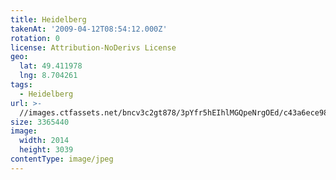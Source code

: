 ```yaml
---
title: Heidelberg
takenAt: '2009-04-12T08:54:12.000Z'
rotation: 0
license: Attribution-NoDerivs License
geo:
  lat: 49.411978
  lng: 8.704261
tags:
  - Heidelberg
url: >-
  //images.ctfassets.net/bncv3c2gt878/3pYfr5hEIhlMGQpeNrgOEd/c43a6ece98924984aac9d6ba7a58bfc0/heidelberg_4351131800_o
size: 3365440
image:
  width: 2014
  height: 3039
contentType: image/jpeg
---
```



